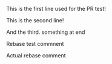 This is the first line used for the PR test!

This is the second line!


And the third. something at end

Rebase test commnent 

Actual rebase comment